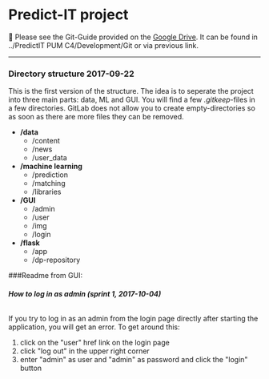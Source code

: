 # Predict-IT project  
:memo: Please see the Git-Guide provided on the [Google Drive](https://docs.google.com/document/d/1iW_MJj_O6NbshGCFvUFfOD6Qp4abY_r1RmO9q2Q9jUU/edit#heading=h.si76efyecd3x). It can be found in ../PredictIT PUM C4/Development/Git or via previous link.  
***
### **Directory structure 2017-09-22**  
This is the first version of the structure. The idea is to seperate the project into three main parts: data, ML and GUI. You will find a few _.gitkeep_-files in a few directories. GitLab does not allow you to create empty-directories so as soon as there are more files they can be removed.    
- **/data**                
  - /content         
  - /news       
  - /user_data       
- **/machine learning**   
  - /prediction   
  - /matching        
  - /libraries    
- **/GUI**              
  - /admin        
  - /user  
  - /img
  - /login
- **/flask**
  - /app
  - /dp-repository  
  
###Readme from GUI:  
###### **How to log in as admin (sprint 1, 2017-10-04)**
If you try to log in as an admin from the login
page directly after starting the application, you will get an error. 
To get around this:
1. click on the "user" href link on the login page
2. click "log out" in the upper right corner
3. enter "admin" as user and "admin" as password and click the "login" button







